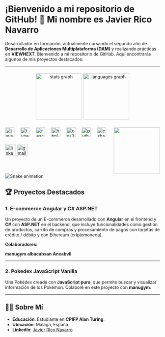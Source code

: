 # ¡Bienvenido a mi repositorio de GitHub! 👋 Mi nombre es Javier Rico Navarro

Desarrollador en formación, actualmente cursando el segundo año de **Desarrollo de Aplicaciones Multiplataforma (DAM)** y realizando prácticas en **VIEWNEXT**. Bienvenido a mi repositorio de GitHub. Aquí encontrarás algunos de mis proyectos destacados:

---

###

<div align="center">
  <img src="https://github-readme-stats.vercel.app/api?username=maurodesouza&hide_title=false&hide_rank=false&show_icons=true&include_all_commits=true&count_private=true&disable_animations=false&theme=dracula&locale=en&hide_border=false" height="150" alt="stats graph"  />
  <img src="https://github-readme-stats.vercel.app/api/top-langs?username=maurodesouza&locale=en&hide_title=false&layout=compact&card_width=320&langs_count=5&theme=dracula&hide_border=false" height="150" alt="languages graph"  />
</div>

###

<img align="right" height="150" src="https://i.imgflip.com/65efzo.gif"  />

###

<div align="left">
  <img src="https://cdn.jsdelivr.net/gh/devicons/devicon/icons/javascript/javascript-original.svg" height="30" alt="javascript logo"  />
  <img width="12" />
  <img src="https://cdn.jsdelivr.net/gh/devicons/devicon/icons/typescript/typescript-original.svg" height="30" alt="typescript logo"  />
  <img width="12" />
  <img src="https://cdn.jsdelivr.net/gh/devicons/devicon/icons/react/react-original.svg" height="30" alt="react logo"  />
  <img width="12" />
  <img src="https://cdn.jsdelivr.net/gh/devicons/devicon/icons/html5/html5-original.svg" height="30" alt="html5 logo"  />
  <img width="12" />
  <img src="https://cdn.jsdelivr.net/gh/devicons/devicon/icons/css3/css3-original.svg" height="30" alt="css3 logo"  />
  <img width="12" />
  <img src="https://cdn.jsdelivr.net/gh/devicons/devicon/icons/python/python-original.svg" height="30" alt="python logo"  />
  <img width="12" />
  <img src="https://cdn.jsdelivr.net/gh/devicons/devicon/icons/csharp/csharp-original.svg" height="30" alt="csharp logo"  />
</div>

###

<div align="left">
  <a href="https://www.linkedin.com/in/javier-rico-navarro-0592202a2/" target="_blank">
    <img src="https://img.shields.io/static/v1?message=LinkedIn&logo=linkedin&label=&color=0077B5&logoColor=white&labelColor=&style=for-the-badge" height="35" alt="linkedin logo"  />
  </a>
  <a href="mailto:javier.riconav@gmail.com">
    <img src="https://img.shields.io/static/v1?message=Gmail&logo=gmail&label=&color=D14836&logoColor=white&labelColor=&style=for-the-badge" height="35" alt="gmail logo"  />
  </a>
</div>

###

<br clear="both">

<img src="https://raw.githubusercontent.com/maurodesouza/maurodesouza/output/snake.svg" alt="Snake animation" />

###

## 🏆 Proyectos Destacados

### 1. **E-commerce Angular y C# ASP.NET**
Un proyecto de un E-commerce desarrollado con **Angular** en el frontend y **C#** con **ASP.NET** en el backend, que incluye funcionalidades como gestión de productos, carrito de compras y procesamiento de pagos con tarjetas de crédito / débito y con Ethereum (criptomoneda).

**Colaboradores:**

**manugym**
**albacabsan**
**Ancabvil**

---

### 2. **Pokedex JavaScript Vanilla**
Una Pokédex creada con **JavaScript puro**, que permite buscar y visualizar información de los Pokémon. Colaboré en este proyecto con **manugym**.

---

## 👨‍💻 Sobre Mí

- **Educación**: Estudiante en **CPIFP Alan Turing**.
- **Ubicación**: Málaga, España.
- **LinkedIn**: [Javier Rico Navarro](https://www.linkedin.com/in/javier-rico-navarro-0592202a2/)
